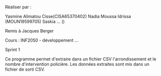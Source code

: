 Réaliser par :

Yasmine Alimatou Cisse(CISA65370402)
Nadia Moussa Idrissa (MOUN19599705)
Saskia ... ()

Remis à Jacques Berger

Cours : INF2050 - développement ...

Sprint 1 

Ce programme permet d'extraire dans un fichier CSV l'arrondissement 
et le nombre d'intervention policière. Les données extraites sont 
mis dans un fichier de sorti CSV.

